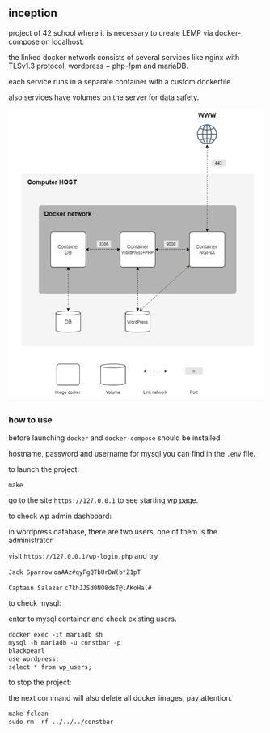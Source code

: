 ## inception

project of 42 school where it is necessary to create LEMP via docker-compose on localhost.

the linked docker network consists of several services like nginx with TLSv1.3 protocol, wordpress + php-fpm and mariaDB.

each service runs in a separate container with a custom dockerfile.

also services have volumes on the server for data safety.

![](inception.png)

### how to use
before launching `docker` and `docker-compose` should be installed.

hostname, password and username for mysql you can find in the `.env` file.

to launch the project:
```
make
```
go to the site `https://127.0.0.1` to see starting wp page.

to check wp admin dashboard:

in wordpress database, there are two users, one of them is the administrator.

visit `https://127.0.0.1/wp-login.php` and try

`Jack Sparrow` `oaAAz#qyFgQTbUrDW(b*Z1pT`

`Captain Salazar` `c7khJJSd0NO8dsT@lAKoHa(#`

to check mysql:

enter to mysql container and check existing users.
```
docker exec -it mariadb sh
mysql -h mariadb -u constbar -p
blackpearl
use wordpress;
select * from wp_users;
```
to stop the project:

the next command will also delete all docker images, pay attention.
```
make fclean
sudo rm -rf ../../../constbar
```